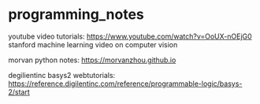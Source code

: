 # programming_notes
youtube video tutorials:
https://www.youtube.com/watch?v=OoUX-nOEjG0
stanford machine learning video on computer vision

morvan python notes:
https://morvanzhou.github.io

degilientinc basys2 webtutorials:
https://reference.digilentinc.com/reference/programmable-logic/basys-2/start
